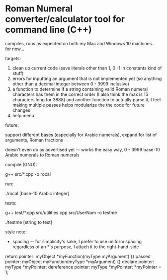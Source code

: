 # Roman Numeral converter/calculator tool for command line (C++)

compiles, runs as expected on both my Mac and Windows 10 machines... for now...

targets:

1. clean up current code (save literals other than 1, 0 -1 in constants kind of stuff)
2. errors for inputting an argument that is not implemented yet (so anything other than a decimal integer between 0 - 3999 inclusive)
3. a function to determine if a string containing valid Roman numeral characters has them in the correct order (I also think the max is 15 characters long for 3888) and another function to actually parse it, I feel making multiple passes helps
modularize the the code for future changes
4. help menu

future:

support different bases (especially for Arabic numerals), expand for list of arguments, Roman fractions


doesn't even do as advertised yet -- works the easy way, 0 - 3999 base-10 Arabic numerals to Roman numerals

compile (GNU):

g++ src/*.cpp -o rocal

run:

./rocal [base-10 Arabic integer]

tests:

g++ test/*.cpp src/utilities.cpp src/UserNum -o testme

./testme [string to test]

style note:

* spacing -- for simplicity's sake, I prefer to use uniform spacing regardless of an *'s purpose, I attach it to the right-hand-side

return pointer:
myObject *myFunction(myType myArgument) {}
passed pointer:
myObject myFunction(myType *myArgument) {}
declare pointer:
myType *myPointer;
dereference pointer:
myType *myPointer;
*myPointer = 1;
